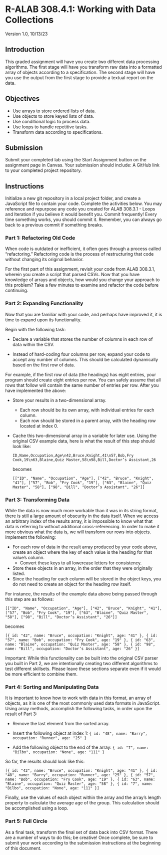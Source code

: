 # R-ALAB 308.4.1: Working with Data Collections
Version 1.0, 10/13/23

## Introduction

This graded assignment will have you create two different data processing algorithms. The first stage will have you transform raw data into a formatted array of objects according to a specification. The second stage will have you use the output from the first stage to provide a textual report on the data.

## Objectives

- Use arrays to store ordered lists of data.
- Use objects to store keyed lists of data.
- Use conditional logic to process data.
- Use loops to handle repetitive tasks.
- Transform data according to specifications.

## Submission

Submit your completed lab using the Start Assignment button on the assignment page in Canvas.
Your submission should include:
A GitHub link to your completed project repository.

## Instructions

Initialize a new git repository in a local project folder, and create a JavaScript file to contain your code. Complete the activities below. You may reference and repurpose any code you created for ALAB 308.3.1 - Loops and Iteration if you believe it would benefit you.
Commit frequently! Every time something works, you should commit it. Remember, you can always go back to a previous commit if something breaks.

### Part 1: Refactoring Old Code

When code is outdated or inefficient, it often goes through a process called “refactoring.” Refactoring code is the process of restructuring that code without changing its original behavior.

For the first part of this assignment, revisit your code from ALAB 308.3.1, wherein you create a script that parsed CSVs. Now that you have knowledge of arrays and objects, how would you change your approach to this problem? Take a few minutes to examine and refactor the code before continuing.

### Part 2: Expanding Functionality

Now that you are familiar with your code, and perhaps have improved it, it is time to expand upon its functionality.

Begin with the following task:

- Declare a variable that stores the number of columns in each row of data within the CSV.

- Instead of hard-coding four columns per row, expand your code to accept any number of columns. This should be calculated dynamically based on the first row of data.

For example, if the first row of data (the headings) has eight entries, your program should create eight entries per row. You can safely assume that all rows that follow will contain the same number of entries per row.
After you have implemented the above:

- Store your results in a two-dimensional array.
  - Each row should be its own array, with individual entries for each column.
  - Each row should be stored in a parent array, with the heading row located at index 0.
- Cache this two-dimensional array in a variable for later use.
  Using the original CSV example data, here is what the result of this step should look like:

  `ID,Name,Occupation,Age\n42,Bruce,Knight,41\n57,Bob,Fry Cook,19\n63,Blaine,Quiz Master,58\n98,Bill,Doctor’s Assistant,26`

  becomes

  `[["ID", "Name", "Occupation", "Age"], ["42", "Bruce", "Knight", "41"], ["57", "Bob", "Fry Cook", "19"], ["63", "Blaine", "Quiz Master", "58"], ["98", "Bill", "Doctor’s Assistant", "26"]]`

### Part 3: Transforming Data

While the data is now much more workable than it was in its string format, there is still a large amount of obscurity in the data itself. When we access an arbitrary index of the results array, it is impossible to know what that data is referring to without additional cross-referencing.
In order to make it more obvious what the data is, we will transform our rows into objects.
Implement the following:

- For each row of data in the result array produced by your code above, create an object where the key of each value is the heading for that value’s column.
  - Convert these keys to all lowercase letters for consistency.
- Store these objects in an array, in the order that they were originally listed.
- Since the heading for each column will be stored in the object keys, you do not need to create an object for the heading row itself.

For instance, the results of the example data above being passed through this step are as follows:

`[["ID", "Name", "Occupation", "Age"], ["42", "Bruce", "Knight", "41"], ["57", "Bob", "Fry Cook", "19"], ["63", "Blaine", "Quiz Master", "58"], ["98", "Bill", "Doctor’s Assistant", "26"]]`

becomes

`[{ id: "42", name: "Bruce", occupation: "Knight", age: "41" }, { id: "57", name: "Bob", occupation: "Fry Cook", age: "19" }, { id: "63", name: "Blaine", occupation: "Quiz Master", age: "58" }, { id: "98", name: "Bill", occupation: "Doctor’s Assistant", age: "26" }]`

Important: While this functionality can be built into the original CSV parser you built in Part 2, we are intentionally creating two different algorithms to test different skillsets. Please leave these sections separate even if it would be more efficient to combine them.

### Part 4: Sorting and Manipulating Data

It is important to know how to work with data in this format, an array of objects, as it is one of the most commonly used data formats in JavaScript.
Using array methods, accomplish the following tasks, in order upon the result of Part 3:

- Remove the last element from the sorted array.

- Insert the following object at index 1:
  `{ id: "48", name: "Barry", occupation: "Runner", age: "25" }`

- Add the following object to the end of the array:
  `{ id: "7", name: "Bilbo", occupation: "None", age: "111" }`

So far, the results should look like this:

`[{ id: "42", name: "Bruce", occupation: "Knight", age: "41" }, { id: "48", name: "Barry", occupation: "Runner", age: "25" }, { id: "57", name: "Bob", occupation: "Fry Cook", age: "19" }, { id: "63", name: "Blaine", occupation: "Quiz Master", age: "58" }, { id: "7", name: "Bilbo", occupation: "None", age: "111" }]`

Finally, use the values of each object within the array and the array’s length property to calculate the average age of the group. This calculation should be accomplished using a loop.

### Part 5: Full Circle

As a final task, transform the final set of data back into CSV format.
There are a number of ways to do this; be creative!
Once complete, be sure to submit your work according to the submission instructions at the beginning of this document.

